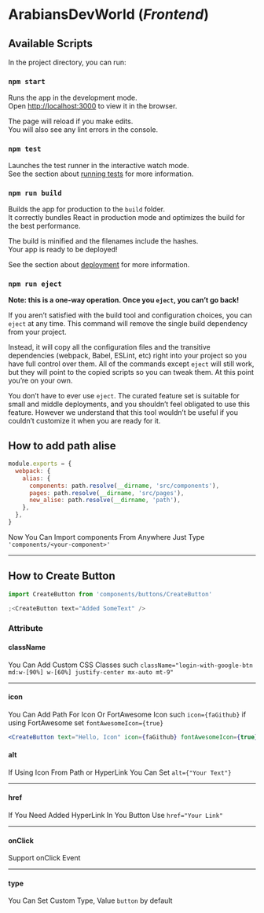 # ArabiansDevWorld (_Frontend_)

## Available Scripts

In the project directory, you can run:

### `npm start`

Runs the app in the development mode.\
Open [http://localhost:3000](http://localhost:3000) to view it in the browser.

The page will reload if you make edits.\
You will also see any lint errors in the console.

### `npm test`

Launches the test runner in the interactive watch mode.\
See the section about [running tests](https://facebook.github.io/create-react-app/docs/running-tests) for more information.

### `npm run build`

Builds the app for production to the `build` folder.\
It correctly bundles React in production mode and optimizes the build for the best performance.

The build is minified and the filenames include the hashes.\
Your app is ready to be deployed!

See the section about [deployment](https://facebook.github.io/create-react-app/docs/deployment) for more information.

### `npm run eject`

**Note: this is a one-way operation. Once you `eject`, you can’t go back!**

If you aren’t satisfied with the build tool and configuration choices, you can `eject` at any time. This command will remove the single build dependency from your project.

Instead, it will copy all the configuration files and the transitive dependencies (webpack, Babel, ESLint, etc) right into your project so you have full control over them. All of the commands except `eject` will still work, but they will point to the copied scripts so you can tweak them. At this point you’re on your own.

You don’t have to ever use `eject`. The curated feature set is suitable for small and middle deployments, and you shouldn’t feel obligated to use this feature. However we understand that this tool wouldn’t be useful if you couldn’t customize it when you are ready for it.

## How to add path alise

```javascript
module.exports = {
  webpack: {
    alias: {
      components: path.resolve(__dirname, 'src/components'),
      pages: path.resolve(__dirname, 'src/pages'),
      new_alise: path.resolve(__dirname, 'path'),
    },
  },
}
```

Now You Can Import components From Anywhere Just Type `'components/<your-component>'`

---

## How to Create Button

```jsx
import CreateButton from 'components/buttons/CreateButton'

;<CreateButton text="Added SomeText" />
```

### Attribute

#### **className**

You Can Add Custom CSS Classes
such `className="login-with-google-btn md:w-[90%] w-[60%] justify-center mx-auto mt-9"`

---

#### **icon**

You Can Add Path For Icon Or FortAwesome Icon
such `icon={faGithub}`
if using FortAwesome set `fontAwesomeIcon={true}`

```jsx
<CreateButton text="Hello, Icon" icon={faGithub} fontAwesomeIcon={true} />
```

#### **alt**

If Using Icon From Path or HyperLink You Can Set `alt={"Your Text"}`

---

#### **href**

If You Need Added HyperLink In You Button Use `href="Your Link"`

---

#### **onClick**

Support onClick Event

---

#### **type**

You Can Set Custom Type, Value `button` by default
